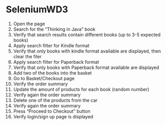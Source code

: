 # SeleniumWD3
1. Open the page
2. Search for the “Thinking in Java” book
3. Verify that search results contain different books (up to 3-5 expected books)
4. Apply search filter for Kindle format
5. Verify that only books with kindle format available are displayed, then clear the filer
6. Apply search filter for Paperback format
7. Verify that only books with Paperback format available are displayed
8. Add two of the books into the basket
9. Go to Basket/Checkout page
10. Verify the order summary
11. Update the amount of products for each book (random number)
12. Verify again the order summary
13. Delete one of the products from the car
14. Verify again the order summary
15. Press “Proceed to Checkout” button
16. Verify login/sign up page is displayed